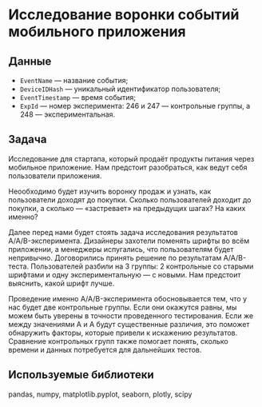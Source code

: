 # Исследование воронки событий мобильного приложения 

## Данные

* `EventName` — название события;
* `DeviceIDHash` — уникальный идентификатор пользователя;
* `EventTimestamp` —  время события;
* `ExpId` — номер эксперимента: 246 и 247 — контрольные группы, а 248 — экспериментальная.

## Задача

Исследование для стартапа, который продаёт продукты питания через мобильное приложение. Нам предстоит разобраться, как ведут себя пользователи приложения.

Неообходимо будет изучить воронку продаж и узнать, как пользователи доходят до покупки. Сколько пользователей доходит до покупки, а сколько — «застревает» на предыдущих шагах? На каких именно?

Далее перед нами будет стоять задача исследования результатов A/A/B-эксперимента. Дизайнеры захотели поменять шрифты во всём приложении, а менеджеры испугались, что пользователям будет непривычно. Договорились принять решение по результатам A/A/B-теста. Пользователей разбили на 3 группы: 2 контрольные со старыми шрифтами и одну экспериментальную — с новыми. Нам предстоит выяснить, какой шрифт лучше.

Проведение именно A/A/B-эксперимента обосновывается тем, что у нас будет две контрольные группы. Если они окажутся равны, мы можем быть уверены  в точности проведенного тестирования. Если же между значениями A и A будут существенные различия, это поможет обнаружить факторы, которые привели к искажению результатов. Сравнение контрольных групп также помогает понять, сколько времени и данных потребуется для дальнейших тестов.

## Используемые библиотеки

pandas, numpy, matplotlib.pyplot, seaborn, plotly, scipy
